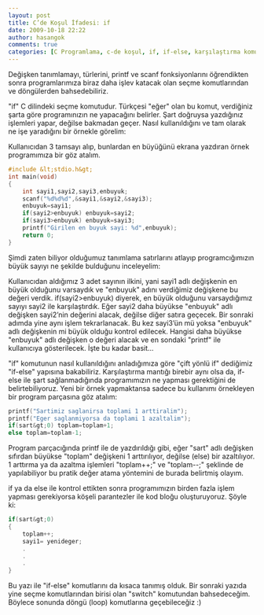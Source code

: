 ```yaml
---
layout: post
title: C’de Koşul İfadesi: if
date: 2009-10-18 22:22
author: hasangok
comments: true
categories: [C Programlama, c-de koşul, if, if-else, karşılaştırma komutları]
---
```

Değişken tanımlamayı, türlerini, printf ve scanf fonksiyonlarını öğrendikten sonra programlarımıza biraz daha işlev katacak olan seçme komutlarından ve döngülerden bahsedebiliriz.

"if" C dilindeki seçme komutudur. Türkçesi "eğer" olan bu komut, verdiğiniz şarta göre programınızın ne yapacağını belirler. Şart doğruysa yazdığınız işlemleri yapar, değilse bakmadan geçer. Nasıl kullanıldığını ve tam olarak ne işe yaradığını bir örnekle görelim:

Kullanıcıdan 3 tamsayı alıp, bunlardan en büyüğünü ekrana yazdıran örnek programımıza bir göz atalım.
```c
#include &lt;stdio.h&gt;
int main(void)
{
	int sayi1,sayi2,sayi3,enbuyuk;
	scanf("%d%d%d",&sayi1,&sayi2,&sayi3);
	enbuyuk=sayi1;
	if(sayi2>enbuyuk) enbuyuk=sayi2;
	if(sayi3>enbuyuk) enbuyuk=sayi3;
	printf("Girilen en buyuk sayi: %d",enbuyuk);
	return 0;
}
```
Şimdi zaten biliyor olduğumuz tanımlama satırlarını atlayıp programcığımızın büyük sayıyı ne şekilde bulduğunu inceleyelim:

Kullanıcıdan aldığımız 3 adet sayının ilkini, yani sayi1 adlı değişkenin en büyük olduğunu varsaydık ve "enbuyuk" adını verdiğimiz değişkene bu değeri verdik. if(sayi2&gt;enbuyuk) diyerek, en büyük olduğunu varsaydığımız sayıyı sayi2 ile karşılaştırdık. Eğer sayi2 daha büyükse "enbuyuk" adlı değişken sayi2’nin değerini alacak, değilse diğer satıra geçecek. Bir sonraki adımda yine aynı işlem tekrarlanacak. Bu kez sayi3’ün mü yoksa "enbuyuk" adlı değişkenin mi büyük olduğu kontrol edilecek. Hangisi daha büyükse "enbuyuk" adlı değişken o değeri alacak ve en sondaki "printf" ile kullanıcıya gösterilecek. İşte bu kadar basit...

"if" komutunun nasıl kullanıldığını anladığımıza göre "çift yönlü if" dediğimiz "if-else" yapısına bakabiliriz. Karşılaştırma mantığı birebir aynı olsa da, if-else ile şart sağlanmadığında programımızın ne yapması gerektiğini de belirtebiliyoruz. Yeni bir örnek yapmaktansa sadece bu kullanımı örnekleyen bir program parçasına göz atalım:
```c
printf("Sartimiz saglanirsa toplami 1 arttiralim");
printf("Eger saglanmiyorsa da toplami 1 azaltalim");
if(sart&gt;0) toplam=toplam+1;
else toplam=toplam-1;
```
Program parçacığında printf ile de yazdırıldığı gibi, eğer "sart" adlı değişken sıfırdan büyükse "toplam" değişkeni 1 arttırılıyor, değilse (else) bir azaltılıyor. 1 arttırma ya da azaltma işlemleri "toplam++;" ve  "toplam--;" şeklinde de yapılabiliyor bu pratik değer atama yöntemini de burada belirtmiş olayım.

if ya da else ile kontrol ettikten sonra programımızın birden fazla işlem yapması gerekiyorsa köşeli parantezler ile kod bloğu oluşturuyoruz. Şöyle ki:
```c
if(sart&gt;0)
{
	toplam++;
	sayi1= yenideger;
	.
	.
	.
}
```
Bu yazı ile "if-else" komutlarını da kısaca tanımış olduk. Bir sonraki yazıda yine seçme komutlarından birisi olan "switch" komutundan bahsedeceğim. Böylece sonunda döngü (loop) komutlarına geçebileceğiz :)
